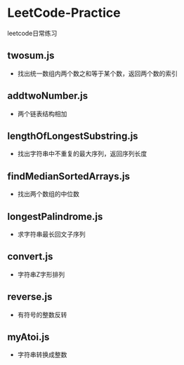 # LeetCode-Practice
leetcode日常练习
## twosum.js
* 找出统一数组内两个数之和等于某个数，返回两个数的索引
## addtwoNumber.js
* 两个链表结构相加
## lengthOfLongestSubstring.js
* 找出字符串中不重复的最大序列，返回序列长度
## findMedianSortedArrays.js
* 找出两个数组的中位数
## longestPalindrome.js
* 求字符串最长回文子序列
## convert.js
* 字符串Z字形排列
## reverse.js
* 有符号的整数反转
## myAtoi.js
* 字符串转换成整数